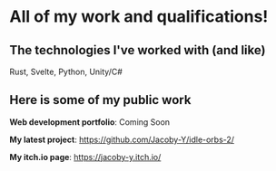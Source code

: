 # All of my work and qualifications! 
## The technologies I've worked with (and like)
Rust, Svelte, Python, Unity/C#

## Here is some of my public work
**Web development portfolio**: Coming Soon

**My latest project**: https://github.com/Jacoby-Y/idle-orbs-2/

**My itch.io page**: https://jacoby-y.itch.io/

